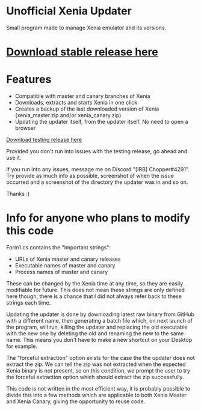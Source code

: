 # Unofficial Xenia Updater
Small program made to manage Xenia emulator and its versions.


# [Download stable release here](https://github.com/Chopper1337/XeniaUpdater/raw/main/bin/Release/XeniaUpdater.exe)

# Features

* Compatible with master and canary branches of Xenia
* Downloads, extracts and starts Xenia in one click
* Creates a backup of the last downloaded version of Xenia (xenia_master.zip and/or xenia_canary.zip)
* Updating the updater itself, from the updater itself. No need to open a browser

[Download testing release here](https://github.com/Chopper1337/XeniaUpdater/raw/main/bin/Debug/XeniaUpdater.exe)

Provided you don't run into issues with the testing release, go ahead and use it.

If you run into any issues, message me on Discord "[IRB] Chopper#4291".
Try provide as much info as possible, screenshot of when the issue occurred and a screenshot of the directory the updater was in and so on.

Thanks :)

# Info for anyone who plans to modify this code

Form1.cs contains the "Important strings":
* URLs of Xenia master and canary releases
* Executable names of master and canary
* Process names of master and canary

These can be changed by the Xenia time at any time, so they are easily modifiable for future. This does not mean these strings are only defined here though, there is a chance that I did not always refer back to these strings each time.

Updating the updater is done by downloading latest raw binary from GitHub with a different name, then generating a batch file which, on next launch of the program, will run, killing the updater and replacing the old executable with the new one by deleting the old and renaming the new to the same name. This means you don't have to make a new shortcut on your Desktop for example.

The "forceful extraction" option exists for the case the the updater does not extract the zip. We can tell the zip was not extracted when the expected Xenia binary is not present, so on this condition, we prompt the user to try the forceful extraction option which should extract the zip successfully.

This code is not written in the most efficient way, it is probably possible to divide this into a few methods which are applicable to both Xenia Master and Xenia Canary, giving the opportunity to reuse code. 
